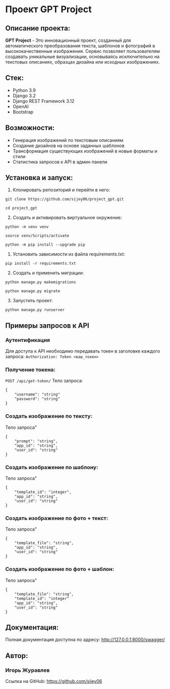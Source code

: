 # Проект GPT Project
## Описание проекта:
**GPT Project** - Это инновационный проект, созданный для автоматического преобразования текста, шаблонов и фотографий в высококачественные изображения. Сервис позволяет пользователям создавать уникальные визуализации, основываясь исключительно на текстовых описаниях, образцах дизайна или исходных изображениях.
## Стек:
- Python 3.9
- Django 3.2
- Django REST Framework 3.12
- OpenAI
- Bootstrap
## Возможности:
- Генерация изображений по текстовым описаниям
- Создание дизайнов на основе заданных шаблонов
- Трансформация существующих изображений в новые форматы и стили
- Статистика запросов к API в админ панели
## Установка и запуск:
1. Клонировать репозиторий и перейти в него:
```
git clone https://github.com/sijey06/project_gpt.git
```
```
cd project_gpt
```
2. Cоздать и активировать виртуальное окружение:
```
python -m venv venv
```
```
source venv/Scripts/activate
```
```
python -m pip install --upgrade pip
```
1. Установить зависимости из файла requirements.txt:
```
pip install -r requirements.txt
```
2. Создать и применить миграции:
```
python manage.py makemigrations
```
```
python manage.py migrate
```
3. Запустить проект:
```
python manage.py runserver
```
## Примеры запросов к API
### Аутентификация
Для доступа к API необходимо передавать токен в заголовке каждого запроса:
```Authorization: Token <ваш_токен>```
### Получение токена:
`POST /api/get-token/`
Тело запроса:
```
{
    "username": "string"
    "password": "string"
}
```
### Создать изображение по тексту:
Тело запроса"
```
{
    "prompt": "string",
    "app_id": "string",
    "user_id": "string"
}
```
### Создать изображение по шаблону:
Тело запроса"
```
{
    "template_id": "integer",
    "app_id": "string",
    "user_id": "string"
}
```
### Создать изображение по фото + текст:
Тело запроса"
```
{
    "template_file": "string",
    "app_id": "string",
    "user_id": "string"
}
```
### Создать изображение по фото + шаблон:
Тело запроса"
```
{
    "template_file": "string",
    "template_id": "integer"
    "app_id": "string",
    "user_id": "string"
}
```
## Документация:
Полная документация доступна по адресу:
http://127.0.0.1:8000/swagger/
## Автор:
### Игорь Журавлев
Ссылка на GitHub:
https://github.com/sijey06
